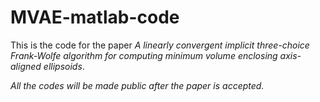 # MVAE-matlab-code
This is the code for the paper *A linearly convergent implicit three-choice Frank-Wolfe algorithm for computing minimum volume enclosing axis-aligned ellipsoids*.

*All the codes will be made public after the paper is accepted.*
